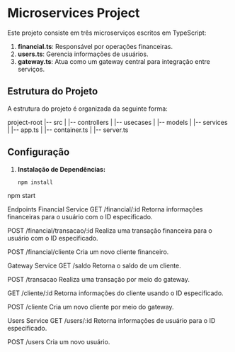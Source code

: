 # Microservices Project

Este projeto consiste em três microserviços escritos em TypeScript:

1. **financial.ts**: Responsável por operações financeiras.
2. **users.ts**: Gerencia informações de usuários.
3. **gateway.ts**: Atua como um gateway central para integração entre serviços.

## Estrutura do Projeto

A estrutura do projeto é organizada da seguinte forma:

project-root
|-- src
| |-- controllers
| |-- usecases
| |-- models
| |-- services
| |-- app.ts
| |-- container.ts
| |-- server.ts


## Configuração

1. **Instalação de Dependências:**
   ```bash
   npm install

npm start


Endpoints
Financial Service
GET /financial/:id
Retorna informações financeiras para o usuário com o ID especificado.

POST /financial/transacao/:id
Realiza uma transação financeira para o usuário com o ID especificado.

POST /financial/cliente
Cria um novo cliente financeiro.

Gateway Service
GET /saldo
Retorna o saldo de um cliente.

POST /transacao
Realiza uma transação por meio do gateway.

GET /cliente/:id
Retorna informações do cliente usando o ID especificado.

POST /cliente
Cria um novo cliente por meio do gateway.

Users Service
GET /users/:id
Retorna informações de usuário para o ID especificado.

POST /users
Cria um novo usuário.
